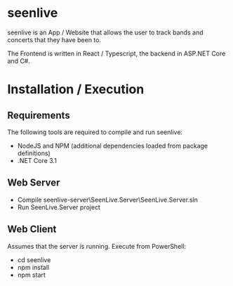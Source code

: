 # seenlive
seenlive is an App / Website that allows the user to track bands and concerts that they have been to. 

The Frontend is written in React / Typescript, the backend in ASP.NET Core and C#.

# Installation / Execution

## Requirements
The following tools are required to compile and run seenlive:
* NodeJS and NPM (additional dependencies loaded from package definitions)
* .NET Core 3.1

## Web Server
* Compile seenlive-server\SeenLive.Server\SeenLive.Server.sln
* Run SeenLive.Server project

## Web Client
Assumes that the server is running. Execute from PowerShell:
* cd seenlive
* npm install
* npm start
